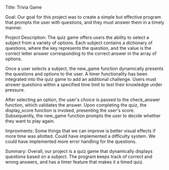 Title: Trivia Game

Goal: Our goal for this project was to create a simple but effective program that prompts the user with questions, and they must answer them in a timely manner. 

Project Description: The quiz game offers users the ability to select a subject from a variety of options. Each subject contains a dictionary of questions, where the key represents the question, and the value is the correct letter answer corresponding to the correct answer in the array of options.

Once a user selects a subject, the new_game function dynamically presents the questions and options to the user. A timer functionality has been integrated into the quiz game to add an additional challenge. Users must answer questions within a specified time limit to test their knowledge under pressure.

After selecting an option, the user's choice is passed to the check_answer function, which validates the answer. Upon completing the quiz, the display_score function is invoked, presenting the user's score. Subsequently, the new_game function prompts the user to decide whether they want to play again.

Improvments: Some things that we can improve is better visual effects if more time was allotted. Could have implemented a difficulty system. We could have implemented more error handling for the questions.

Summary: Overall, our project is a quiz game that dynamically displays questions based on a subject. The program keeps track of correct and wrong answers, and has a timer feature that makes it a timed quiz.
